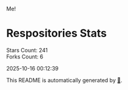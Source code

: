 Me!

# Respositories Stats
Stars Count: 241  
Forks Count: 6

2025-10-16 00:12:39  

This README is automatically generated by [🐰](https://github.com/rnitta/rnitta).
